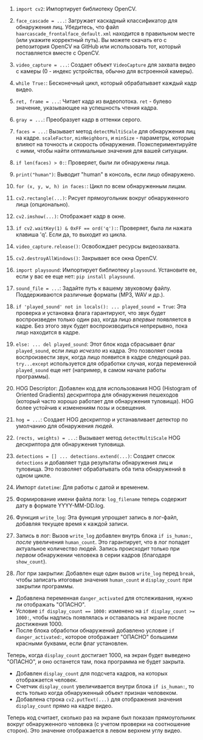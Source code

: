 1. `import cv2`: Импортирует библиотеку OpenCV.
2. `face_cascade = ...`: Загружает каскадный классификатор для обнаружения лиц. Убедитесь, что файл `haarcascade_frontalface_default.xml` находится в правильном месте (или укажите корректный путь). Вы можете скачать его с репозитория OpenCV на GitHub или использовать тот, который поставляется вместе с OpenCV.
3. `video_capture = ...`: Создает объект `VideoCapture` для захвата видео с камеры (0 - индекс устройства, обычно для встроенной камеры).
4. `while True:`: Бесконечный цикл, который обрабатывает каждый кадр видео.
5. `ret, frame = ...`: Читает кадр из видеопотока. `ret` - булево значение, указывающее на успешность чтения кадра.
6. `gray = ...`: Преобразует кадр в оттенки серого.
7. `faces = ...`: Вызывает метод `detectMultiScale` для обнаружения лиц на кадре. `scaleFactor`, `minNeighbors`, и `minSize` - параметры, которые влияют на точность и скорость обнаружения. Поэкспериментируйте с ними, чтобы найти оптимальные значения для вашей ситуации.
8. `if len(faces) > 0:`: Проверяет, были ли обнаружены лица.
9. `print("human")`: Выводит "human" в консоль, если лицо обнаружено.
10. `for (x, y, w, h) in faces:`: Цикл по всем обнаруженным лицам.
11. `cv2.rectangle(...)`: Рисует прямоугольник вокруг обнаруженного лица (опционально).
12. `cv2.imshow(...)`: Отображает кадр в окне.
13. `if cv2.waitKey(1) & 0xFF == ord('q'):`: Проверяет, была ли нажата клавиша 'q'. Если да, то выходит из цикла.
14. `video_capture.release()`: Освобождает ресурсы видеозахвата.
15. `cv2.destroyAllWindows()`: Закрывает все окна OpenCV.


1. `import playsound`: Импортирует библиотеку `playsound`. Установите ее, если у вас ее еще нет: `pip install playsound`.
2. `sound_file = ...`: Задайте путь к вашему звуковому файлу. Поддерживаются различные форматы (MP3, WAV и др.).
3. `if 'played_sound' not in locals(): ... played_sound = True`: Эта проверка и установка флага гарантируют, что звук будет воспроизведен только один раз, когда лицо *впервые* появляется в кадре. Без этого звук будет воспроизводиться непрерывно, пока лицо находится в кадре.
4. `else: ... del played_sound`: Этот блок кода сбрасывает флаг `played_sound`, если лицо *исчезло* из кадра. Это позволяет снова воспроизвести звук, когда лицо появится в кадре следующий раз. `try...except` используется для обработки случая, когда переменной `played_sound` еще нет (например, в самом начале работы программы).


1. HOG Descriptor: Добавлен код для использования HOG (Histogram of Oriented Gradients) дескриптора для обнаружения пешеходов (который часто хорошо работает для обнаружения туловища). HOG более устойчив к изменениям позы и освещения.
2. `hog = ...`: Создает HOG дескриптор и устанавливает детектор по умолчанию для обнаружения людей.
3. `(rects, weights) = ...`: Вызывает метод `detectMultiScale` HOG дескриптора для обнаружения туловища.
4. `detections = [] ... detections.extend(...)`: Создает список `detections` и добавляет туда результаты обнаружения лиц и туловища. Это позволяет обрабатывать оба типа обнаружений в одном цикле.

1. Импорт `datetime`: Для работы с датой и временем.
2. Формирование имени файла лога: `log_filename` теперь содержит дату в формате YYYY-MM-DD.log.
3. Функция `write_log`: Эта функция упрощает запись в лог-файл, добавляя текущее время к каждой записи.
4. Запись в лог: Вызов `write_log` добавлен внутрь блока `if is_human:`, *после* увеличения `human_count`. Это гарантирует, что в лог попадет актуальное количество людей. Запись происходит только при *первом* обнаружении человека в серии кадров (благодаря `show_count`).
5. Лог при закрытии: Добавлен еще один вызов `write_log` перед `break`, чтобы записать итоговые значения `human_count` и `display_count` при закрытии программы.

* Добавлена переменная `danger_activated` для отслеживания, нужно ли отображать "ОПАСНО".
* Условие `if display_count == 1000:` изменено на `if display_count >= 1000:`, чтобы надпись появлялась и оставалась на экране после достижения 1000.
* После блока обработки обнаружений добавлено условие `if danger_activated:`, которое отображает "ОПАСНО" большими красными буквами, если флаг установлен.

Теперь, когда `display_count` достигает 1000, на экран будет выведено "ОПАСНО", и оно останется там, пока программа не будет закрыта.

* Добавлен `display_count` для подсчета кадров, на которых отображается человек.
* Счетчик `display_count` увеличивается внутри блока `if is_human:`, то есть только когда обнаруженный объект признан человеком.
* Добавлена строка `cv2.putText(...)` для отображения значения `display_count` прямо на кадре видео.


Теперь код считает, сколько раз на экране был показан прямоугольник вокруг обнаруженного человека (с учетом проверки на соотношение сторон). Это значение отображается в левом верхнем углу видео.